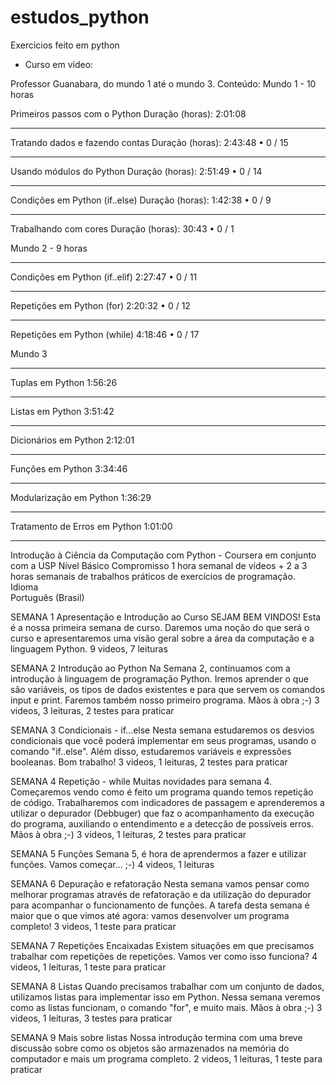# estudos_python
Exercicios feito em python

- Curso em vídeo:

Professor Guanabara, do mundo 1 até o mundo 3.
Conteúdo: Mundo 1 - 10 horas

Primeiros passos com o Python
Duração (horas): 2:01:08
***********************************
Tratando dados e fazendo contas
Duração (horas): 2:43:48 • 0 / 15
***********************************
Usando módulos do Python
Duração (horas): 2:51:49 • 0 / 14
***********************************
Condições em Python (if..else)
Duração (horas): 1:42:38 • 0 / 9
***********************************
Trabalhando com cores
Duração (horas): 30:43 • 0 / 1

Mundo 2 - 9 horas

***********************************
Condições em Python (if..elif)
2:27:47 • 0 / 11
***********************************
Repetições em Python (for)
2:20:32 • 0 / 12
***********************************
Repetições em Python (while)
4:18:46 • 0 / 17

Mundo 3
***********************************
Tuplas em Python
1:56:26
***********************************
Listas em Python
3:51:42
***********************************
Dicionários em Python
2:12:01
***********************************
Funções em Python
3:34:46
***********************************
Modularização em Python
1:36:29
***********************************
Tratamento de Erros em Python
1:01:00 

****************************************************************************************************************************************************************************
Introdução à Ciência da Computação com Python - Coursera em conjunto com a USP
Nível	Básico
Compromisso	1 hora semanal de vídeos + 2 a 3 horas semanais de trabalhos práticos de exercícios de programação.
Idioma	
Português (Brasil)

SEMANA 1
Apresentação e Introdução ao Curso
SEJAM BEM VINDOS! Esta é a nossa primeira semana de curso. Daremos uma noção do que será o curso e apresentaremos uma visão geral sobre a área da computação e a linguagem Python.
9 videos, 7 leituras

SEMANA 2
Introdução ao Python
Na Semana 2, continuamos com a introdução à linguagem de programação Python. Iremos aprender o que são variáveis, os tipos de dados existentes e para que servem os comandos input e print. Faremos também nosso primeiro programa. Mãos à obra ;-)
3 videos, 3 leituras, 2 testes para praticar

SEMANA 3
Condicionais - if...else
Nesta semana estudaremos os desvios condicionais que você poderá implementar em seus programas, usando o comando "if..else". Além disso, estudaremos variáveis e expressões booleanas. Bom trabalho!
3 videos, 1 leituras, 2 testes para praticar

SEMANA 4
Repetição - while
Muitas novidades para semana 4. Começaremos vendo como é feito um programa quando temos repetição de código. Trabalharemos com indicadores de passagem e aprenderemos a utilizar o depurador (Debbuger) que faz o acompanhamento da execução do programa, auxiliando o entendimento e a detecção de possíveis erros. Mãos à obra ;-)
3 videos, 1 leituras, 2 testes para praticar

SEMANA 5
Funções
Semana 5, é hora de aprendermos a fazer e utilizar funções. Vamos começar... ;-)
4 videos, 1 leituras

SEMANA 6
Depuração e refatoração
Nesta semana vamos pensar como melhorar programas através de refatoração e da utilização do depurador para acompanhar o funcionamento de funções. A tarefa desta semana é maior que o que vimos até agora: vamos desenvolver um programa completo!
3 videos, 1 teste para praticar

SEMANA 7
Repetições Encaixadas
Existem situações em que precisamos trabalhar com repetições de repetições. Vamos ver como isso funciona?
4 videos, 1 leituras, 1 teste para praticar

SEMANA 8
Listas
Quando precisamos trabalhar com um conjunto de dados, utilizamos listas para implementar isso em Python. Nessa semana veremos como as listas funcionam, o comando "for", e muito mais. Mãos à obra ;-)
3 videos, 1 leituras, 3 testes para praticar

SEMANA 9
Mais sobre listas
Nossa introdução termina com uma breve discussão sobre como os objetos são armazenados na memória do computador e mais um programa completo.
2 videos, 1 leituras, 1 teste para praticar
